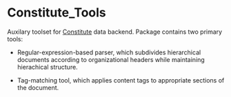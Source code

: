 # Constitute_Tools

Auxilary toolset for [Constitute](https://www.constituteproject.org/) data backend. Package contains two primary tools:

- Regular-expression-based parser, which subdivides hierarchical documents according to organizational headers while maintaining hierachical structure.

- Tag-matching tool, which applies content tags to appropriate sections of the document.
